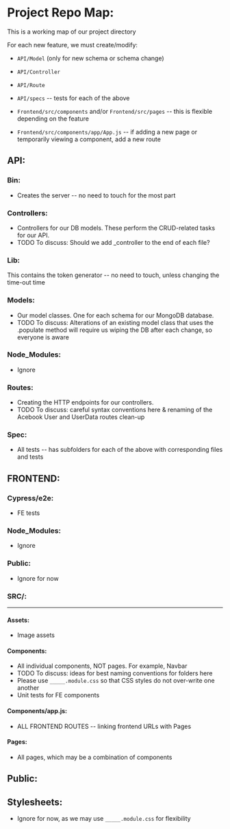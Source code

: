 # Project Repo Map:

This is a working map of our project directory

For each new feature, we must create/modify:

- `API/Model` (only for new schema or schema change)
- `API/Controller`
- `API/Route`
- `API/specs` -- tests for each of the above

- `Frontend/src/components` and/or `Frontend/src/pages` -- this is flexible depending on the feature
- `Frontend/src/components/app/App.js` -- if adding a new page or temporarily viewing a component, add a new route


## API:


### Bin:
- Creates the server -- no need to touch for the most part

### Controllers:
- Controllers for our DB models. These perform the CRUD-related tasks for our API.
- TODO To discuss: Should we add _controller to the end of each file?

### Lib:
This contains the token generator -- no need to touch, unless changing the time-out time

### Models:
- Our model classes. One for each schema for our MongoDB database.
- TODO To discuss: Alterations of an existing model class that uses the .populate method will require us wiping the DB after each change, so everyone is aware

### Node_Modules:
- Ignore

### Routes:
- Creating the HTTP endpoints for our controllers.
- TODO To discuss: careful syntax conventions here & renaming of the Acebook User and UserData routes clean-up

### Spec:
- All tests -- has subfolders for each of the above with corresponding files and tests


## FRONTEND:

### Cypress/e2e:
- FE tests

### Node_Modules:
- Ignore

### Public:
- Ignore for now

### SRC/:
<hr>

#### Assets:
- Image assets

#### Components:
- All individual components, NOT pages. For example, Navbar
- TODO To discuss: ideas for best naming conventions for folders here
- Please use `_____.module.css` so that CSS styles do not over-write one another
- Unit tests for FE components

#### Components/app.js:

- ALL FRONTEND ROUTES -- linking frontend URLs with Pages

#### Pages:

- All pages, which may be a combination of components

## Public:

## Stylesheets:

- Ignore for now, as we may use `_____.module.css` for flexibility